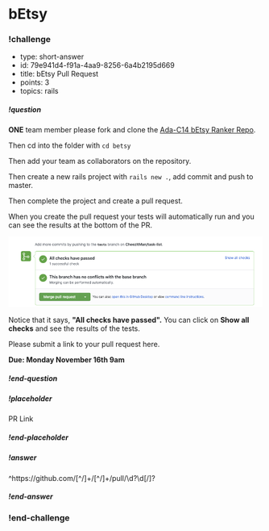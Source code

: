 # bEtsy

<!-- >>>>>>>>>>>>>>>>>>>>>> BEGIN CHALLENGE >>>>>>>>>>>>>>>>>>>>>> -->
<!-- Replace everything in square brackets [] and remove brackets  -->


### !challenge

* type: short-answer
* id: 79e941d4-f91a-4aa9-8256-6a4b2195d669
* title: bEtsy Pull Request
* points: 3
* topics: rails

##### !question

**ONE** team member please fork and clone the [Ada-C14 bEtsy Ranker Repo](https://github.com/Ada-C14/betsy).

Then cd into the folder with `cd betsy`

Then add your team as collaborators on the repository.

Then create a new rails project with `rails new .`, add commit and push to master.

Then complete the project and create a pull request. 

When you create the pull request your tests will automatically run and you can see the results at the bottom of the PR.

![Pull Request](images/automatic-tests.png)

Notice that it says, **"All checks have passed".** You can  click on **Show all checks** and see the results of the tests.

Please submit a link to your pull request here.

**Due:  Monday November 16th 9am**

##### !end-question

##### !placeholder

PR Link

##### !end-placeholder

##### !answer

^https:\/\/github\.com\/[^\/]+\/[^\/]+\/pull\/\d?\d[\/]?

##### !end-answer

<!-- other optional sections -->
<!-- !hint - !end-hint (markdown, users can see after a failed attempt) -->
<!-- !rubric - !end-rubric (markdown, instructors can see while scoring a checkpoint) -->
<!-- !explanation - !end-explanation (markdown, students can see after answering correctly) -->

### !end-challenge

<!-- ======================= END CHALLENGE ======================= -->
